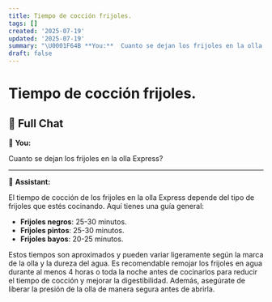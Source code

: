 ```yaml
---
title: Tiempo de cocción frijoles.
tags: []
created: '2025-07-19'
updated: '2025-07-19'
summary: "\U0001F64B **You:**  Cuanto se dejan los frijoles en la olla Express?"
draft: false
---
```


# Tiempo de cocción frijoles.

## 🧠 Full Chat

🙋 **You:**

Cuanto se dejan los frijoles en la olla Express?

---

🤖 **Assistant:**

El tiempo de cocción de los frijoles en la olla Express depende del tipo de frijoles que estés cocinando. Aquí tienes una guía general:

- **Frijoles negros**: 25-30 minutos.
- **Frijoles pintos**: 25-30 minutos.
- **Frijoles bayos**: 20-25 minutos.

Estos tiempos son aproximados y pueden variar ligeramente según la marca de la olla y la dureza del agua. Es recomendable remojar los frijoles en agua durante al menos 4 horas o toda la noche antes de cocinarlos para reducir el tiempo de cocción y mejorar la digestibilidad. Además, asegúrate de liberar la presión de la olla de manera segura antes de abrirla.